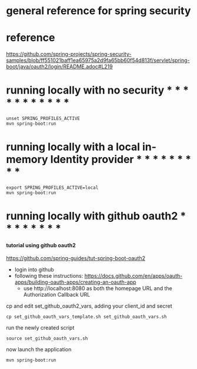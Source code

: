 # general reference for spring security

# reference
https://github.com/spring-projects/spring-security-samples/blob/ff551021baff1ea65975a2d9fa65bb60f54d813f/servlet/spring-boot/java/oauth2/login/README.adoc#L219


# running locally with no security  * * * * * * * * * * * 

```
unset SPRING_PROFILES_ACTIVE
mvn spring-boot:run
```
# running locally with a local in-memory Identity provider * * * * * * * * * 

```
export SPRING_PROFILES_ACTIVE=local
mvn spring-boot:run
```



# running locally with github oauth2 * * * * * * * *
#### tutorial using github oauth2
https://github.com/spring-guides/tut-spring-boot-oauth2


* login into  github
* following these instructions: https://docs.github.com/en/apps/oauth-apps/building-oauth-apps/creating-an-oauth-app 
     * use http://localhost:8080 as both the homepage URL and the Authorization Callback URL 

cp and edit set_github_oauth2_vars, adding your client_id and secret
```
cp set_github_oauth_vars_template.sh set_github_oauth_vars.sh
```
run the newly created script
```
source set_github_oauth_vars.sh
```
now launch the application
```
mvn spring-boot:run
```

